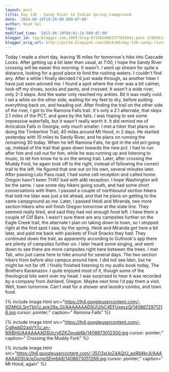```yaml
---
layout: post
title: Day 130 - Sandy River to Indian Spring Campground
date: '2014-08-19T19:26:00.000-07:00'
author: Noam Gal
tags:
modified_time: '2015-06-19T08:01:14.989-07:00'
blogger_id: tag:blogger.com,1999:blog-8715620883377891841.post-1789911469464267923
blogger_orig_url: http://pct14.blogspot.com/2014/08/day-130-sandy-river-to-indian-spring.html
---
```


 Today I made a short day, leaving 16 miles for tomorrow's hike into Cascade Locks.
 After getting up a bit
 later than usual, at 7:00, I hope the Sandy River crossing will be easier this morning. It wasn't. I went up stream
 for quite a distance, looking for a good place to ford the rushing waters. I couldn't find any. After a while I
 finally decided I'd just wade through, as another hiker I have just seen advised me. I found a spot where the river
 was a bit calmer, took off my shoes, socks and pants, and crossed. It wasn't a wide river, only 2-3 steps. And the
 water only reached my ankles. Bit it was really cold. I set a while on the other side, waiting for my feet to dry,
 before putting everything back on, and heading out.
 After finding the trail on the other side of the river, I
 got to the Ramona Falls trail. It's only a 2.1 alternate, that skips 2.1 miles of the PCT, and goes by the falls. I
 was hoping to see some impressive waterfalls, but it wasn't really worth it. It did remind me of Amicalola Falls in
 Georgia, only much smaller.
 I met a hiker that plans on doing the Timberline Trail, 40 miles around Mt Hood, in
 2 days. He started yesterday with 10 miles to Sandy River, and he plans on running the remaining 30 today. When he
 left Ramona Falls, he got in the old pct going up, instead of the trail that goes down towards the new pct. I had to
 run after him and call out for him, while he was running up and listening to music, to let him know he is on the
 wrong trail. Later, after crossing the Muddy Ford, he again took off to the right, instead of following the correct
 trail to the left. He figured that one out on his own, several minutes later.
 After passing Lolo Pass road, I
 had some cell reception and called home. Oregon hasn't been THAT bad with at&amp;t reception. I hope Washington will
 be the same.
 I saw some day hikers going south, and had some short conversations with them. I passed a couple
 of northbound section hikers that told me Idan was just a bit ahead, and that he plans on getting to the same
 campground as me. Later, I passed Heidi and Miranda, two more section hikers who will finish Oregon tomorrow at the
 state line. They seemed really tired, and said they had not enough food left. I have them a couple of Clif
 Bars.
 I wasn't sure there are any campsites further on the Eagle Creek trail, the alternate I plan on taking
 down to town, so I stopped right at the first spot I saw, by the spring. Heidi and Miranda got here a bit later, and
 paid me back with packets of Fruit Snacks they had. They continued down the trail, as apparently according to
 Guthook's app there are plenty of campsites further on.
 I later heard some singing, and went down to see there
 are more campsites right here between the trees. I met Tali, who just came here to hike around for several days. The
 two section hikers from before also campus around here. I did not see Idan, but he might be not far off.
 I
 finally finished listening to my audio book today, The Brothers Karamazov. I quite enjoyed most of it, though some
 of the theological bits went over my head. I was surprised to hear it was recorded by a company from Ashland,
 Oregon. Maybe next time I'd pay them a visit.
 Well, town tomorrow. Can't wait for a shower and laundry combo,
 and town food.


{% include image.html src="https://lh4.googleusercontent.com/-XDMtGLSmTbI/U_ank29a_GI/AAAAAAADSUU/bC4EFUxeszQ/1408672971216.jpg cursor: pointer;" caption=" Ramona Falls" %}


{% include image.html src="https://lh4.googleusercontent.com/-Cg8wbD2asVY/U_an-NXBHiI/AAAAAAADSUc/y6ZKZpvab6k/1408673012300.jpg cursor: pointer;" caption=" Crossing the Muddy Fork" %}


{% include image.html src="https://lh6.googleusercontent.com/-35O3xUpZ4AQ/U_aoR84krJI/AAAAAAADSUk/eOumpSEm6A8/1408673051289.jpg cursor: pointer;" caption=" Mt Hood, again" %}

